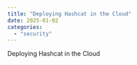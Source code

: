 ```yaml
---
title: "Deploying Hashcat in the Cloud"
date: 2025-01-02
categories: 
  - "security"
---
```


Deploying Hashcat in the Cloud

